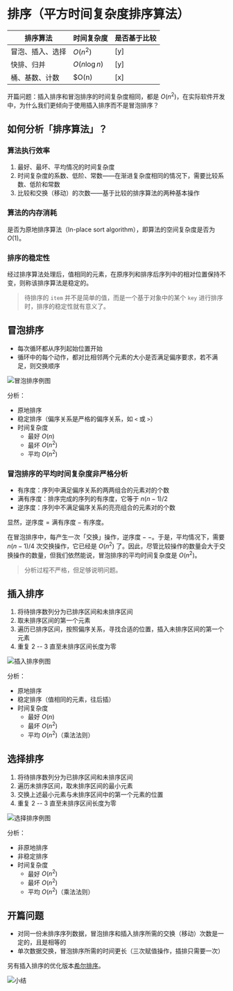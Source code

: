 # 排序（平方时间复杂度排序算法）

| 排序算法 | 时间复杂度 | 是否基于比较 |
|---------|----|----|
| 冒泡、插入、选择 | $O(n^2)$ | [y] |
| 快排、归并 | $O(n\log n)$ | [y] |
| 桶、基数、计数 | $O(n) | [x] |

开篇问题：插入排序和冒泡排序的时间复杂度相同，都是 $O(n^2)$，在实际软件开发中，为什么我们更倾向于使用插入排序而不是冒泡排序？

## 如何分析「排序算法」？

### 算法执行效率

1. 最好、最坏、平均情况的时间复杂度
2. 时间复杂度的系数、低阶、常数——在渐进复杂度相同的情况下，需要比较系数、低阶和常数
3. 比较和交换（移动）的次数——基于比较的排序算法的两种基本操作

### 算法的内存消耗

是否为原地排序算法（In-place sort algorithm），即算法的空间复杂度是否为 $O(1)$。

### 排序的稳定性

经过排序算法处理后，值相同的元素，在原序列和排序后序列中的相对位置保持不变，则称该排序算法是稳定的。

> 待排序的 `item` 并不是简单的值，而是一个基于对象中的某个 `key` 进行排序时，排序的稳定性就有意义了。

## 冒泡排序

* 每次循环都从序列起始位置开始
* 循环中的每个动作，都对比相邻两个元素的大小是否满足偏序要求，若不满足，则交换顺序

![冒泡排序例图](https://static001.geekbang.org/resource/image/88/34/8890cbf63ea80455ce82490a23361134.jpg)

分析：

* 原地排序
* 稳定排序（偏序关系是严格的偏序关系，如 `<` 或 `>`）
* 时间复杂度
  * 最好 $O(n)$
  * 最坏 $O(n^2)$
  * 平均 $O(n^2)$

### 冒泡排序的平均时间复杂度非严格分析

* 有序度：序列中满足偏序关系的两两组合的元素对的个数
* 满有序度：排序完成的序列的有序度，它等于 $n(n - 1) / 2$
* 逆序度：序列中不满足偏序关系的亮亮组合的元素对的个数

显然，$\text{逆序度} = \text{满有序度} - \text{有序度}$。

在冒泡排序中，每产生一次「交换」操作，$\text{逆序度}--$。于是，平均情况下，需要 $n(n - 1)/4$ 次交换操作，它已经是 $O(n^2)$ 了。因此，尽管比较操作的数量会大于交换操作的数量，但我们依然能说，冒泡排序的平均时间复杂度是 $O(n^2)$。

> 分析过程不严格，但足够说明问题。

## 插入排序

1. 将待排序数列分为已排序区间和未排序区间
2. 取未排序区间的第一个元素
3. 遍历已排序区间，按照偏序关系，寻找合适的位置，插入未排序区间的第一个元素
4. 重复 2 -- 3 直至未排序区间长度为零

![插入排序例图](https://static001.geekbang.org/resource/image/fd/01/fd6582d5e5927173ee35d7cc74d9c401.jpg)

分析：

* 原地排序
* 稳定排序（值相同的元素，往后插）
* 时间复杂度
  * 最好 $O(n)$
  * 最坏 $O(n^2)$
  * 平均 $O(n^2)$（乘法法则）

## 选择排序

1. 将待排序数列分为已排序区间和未排序区间
2. 遍历未排序区间，取未排序区间的最小元素
3. 交换上述最小元素与未排序区间中的第一个元素的位置
4. 重复 2 -- 3 直至未排序区间长度为零

![选择排序例图](https://static001.geekbang.org/resource/image/32/1d/32371475a0b08f0db9861d102474181d.jpg)

分析：

* 非原地排序
* 非稳定排序
* 时间复杂度
  * 最好 $O(n^2)$
  * 最坏 $O(n^2)$
  * 平均 $O(n^2)$（乘法法则）

## 开篇问题

* 对同一份未排序序列数据，冒泡排序和插入排序所需的交换（移动）次数是一定的，且是相等的
* 单次数据交换，冒泡排序所需的时间更长（三次赋值操作，插排只需要一次）

另有插入排序的优化版本[希尔排序](https://zh.wikipedia.org/wiki/%E5%B8%8C%E5%B0%94%E6%8E%92%E5%BA%8F)。

![小结](https://static001.geekbang.org/resource/image/34/50/348604caaf0a1b1d7fee0512822f0e50.jpg)
